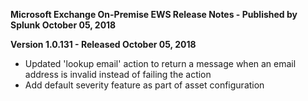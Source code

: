 **Microsoft Exchange On-Premise EWS Release Notes - Published by Splunk October 05, 2018**


**Version 1.0.131 - Released October 05, 2018**

* Updated 'lookup email' action to return a message when an email address is invalid instead of failing the action
* Add default severity feature as part of asset configuration
